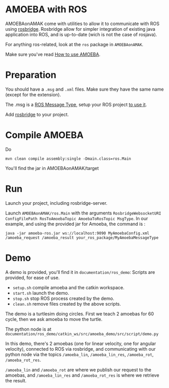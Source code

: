 # AMOEBA with ROS
AMOEBAonAMAK come with utilities to allow it to communicate with ROS using [rosbridge](http://wiki.ros.org/rosbridge_suite). Rosbridge allow for simpler integration of existing java application into ROS, and is up-to-date (wich is not the case of rosjava).

For anything ros-related, look at the `ros` package in `AMOEBAonAMAK`.

Make sure you've read [How to use AMOEBA](usage.md).

# Preparation
You should have a `.msg` and `.xml` files. Make sure they have the same name (except for the extension).

The .msg is a [ROS Message Type](http://wiki.ros.org/msg), setup your ROS project [to use it](http://wiki.ros.org/ROS/Tutorials/CreatingMsgAndSrv).

Add [rosbridge](http://wiki.ros.org/rosbridge_suite) to your project.

# Compile AMOEBA
Do
```
mvn clean compile assembly:single -Dmain.class=ros.Main
```
You'll find the jar in AMOEBAonAMAK/target

# Run
Launch your project, including rosbridge-server.

Launch `AMOEBAonAMAK/ros.Main` with the arguments `RosbridgeWebsocketURI ConfigFilePath RosToAmoebaTopic AmoebaToRosTopic MsgType`. In our example, and using the provided jar for Amoeba, the command is :
```
java -jar amoeba-ros.jar ws://localhost:9090 MyAmoebaConfig.xml /amoeba_request /amoeba_result your_ros_package/MyAmoebaMessageType
``` 
# Demo
A demo is provided, you'll find it in `documentation/ros_demo`:
Scripts are provided, for ease of use.
- `setup.sh` compile amoeba and the catkin workspace.
- `start.sh` launch the demo.
- `stop.sh` stop ROS process created by the demo.
- `clean.sh` remove files created by the above scripts.

The demo is a turtlesim doing circles. First we teach 2 amoebas for 60 cycle, then we ask amoeba to move the turtle.

The python node is at `documentation/ros_demo/catkin_ws/src/amoeba_demo/src/script/demo.py`

In this demo, there's 2 amoebas (one for linear velocity, one for angular velocity), connected to ROS via rosbridge, and communicating with our python node via the topics `/amoeba_lin`, `/amoeba_lin_res`, `/amoeba_rot`, `/amoeba_rot_res`.

 `/amoeba_lin` and `/amoeba_rot` are where we publish our request to the amoebas, and  `/amoeba_lin_res` and `/amoeba_rot_res` is where we retrieve the result.